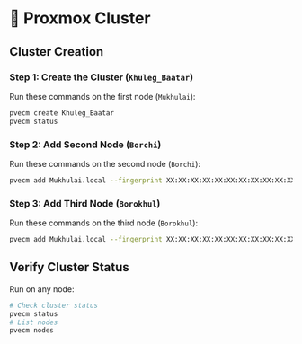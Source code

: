 #  Proxmox Cluster

## Cluster Creation

### Step 1: Create the Cluster (`Khuleg_Baatar`)
Run these commands on the first node (`Mukhulai`):
```bash
pvecm create Khuleg_Baatar
pvecm status
```

### Step 2: Add Second Node (`Borchi`)
Run these commands on the second node (`Borchi`):
```bash
pvecm add Mukhulai.local --fingerprint XX:XX:XX:XX:XX:XX:XX:XX:XX:XX:XX:XX:XX:XX:XX:XX
```

### Step 3: Add Third Node (`Borokhul`)
Run these commands on the third node (`Borokhul`):
```bash
pvecm add Mukhulai.local --fingerprint XX:XX:XX:XX:XX:XX:XX:XX:XX:XX:XX:XX:XX:XX:XX:XX
```

## Verify Cluster Status
Run on any node:
```bash
# Check cluster status
pvecm status
# List nodes
pvecm nodes
```
